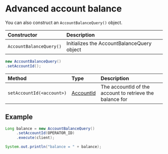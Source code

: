 # Advanced account balance

You can also construct an `AccountBalanceQuery()` object.

| Constructor | Description |
| :--- | :--- |
| `AccountBalanceQuery()` | Initializes the AccountBalanceQuery object |

```java
new AccountBalanceQuery()
.setAccountId();
```

| Method | Type | Description |
| :--- | :--- | :--- |
| `setAccountId(<account>)` | [AccountId](../../user-defined-data-types.md#accountid) | The accountId of the account to retrieve the balance for |

## Example

```java
Long balance = new AccountBalanceQuery()
     .setAccountId(OPERATOR_ID)
     .execute(client);

System.out.println("balance = " + balance);
```

